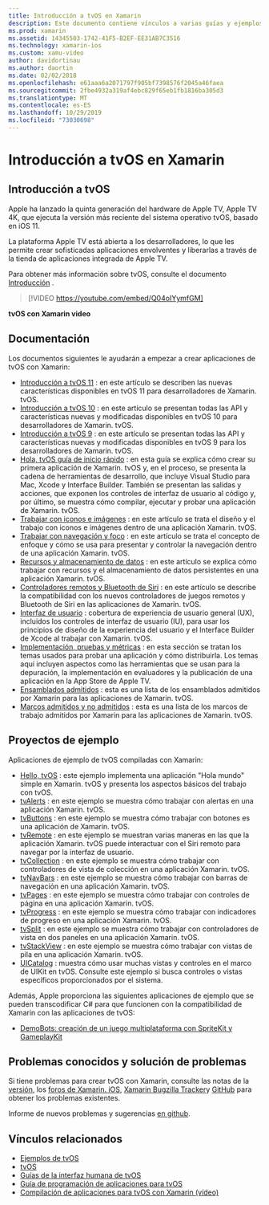 ```yaml
---
title: Introducción a tvOS en Xamarin
description: Este documento contiene vínculos a varias guías y ejemplos que muestran cómo crear aplicaciones de tvOS con Xamarin. Las guías describen diversas características, como el desarrollo de la interfaz de usuario, el almacenamiento de datos, los iconos, etc.
ms.prod: xamarin
ms.assetid: 14345503-1742-41F5-B2EF-EE31AB7C3516
ms.technology: xamarin-ios
ms.custom: xamu-video
author: davidortinau
ms.author: daortin
ms.date: 02/02/2018
ms.openlocfilehash: e61aaa6a2071797f905bf7398576f2045a46faea
ms.sourcegitcommit: 2fbe4932a319af4ebc829f65eb1fb1816ba305d3
ms.translationtype: MT
ms.contentlocale: es-ES
ms.lasthandoff: 10/29/2019
ms.locfileid: "73030698"
---
```

# <a name="introduction-to-tvos-in-xamarin"></a>Introducción a tvOS en Xamarin

## <a name="introducing-tvos"></a>Introducción a tvOS

Apple ha lanzado la quinta generación del hardware de Apple TV, Apple TV 4K, que ejecuta la versión más reciente del sistema operativo tvOS, basado en iOS 11.

La plataforma Apple TV está abierta a los desarrolladores, lo que les permite crear sofisticadas aplicaciones envolventes y liberarlas a través de la tienda de aplicaciones integrada de Apple TV.

Para obtener más información sobre tvOS, consulte el documento [Introducción](~/ios/tvos/get-started/index.md) .

> [!VIDEO https://youtube.com/embed/Q04oIYymfGM]

**tvOS con Xamarin video**

## <a name="documentation"></a>Documentación

Los documentos siguientes le ayudarán a empezar a crear aplicaciones de tvOS con Xamarin:

- [Introducción a tvOS 11](~/ios/tvos/platform/introduction-to-tvos11.md) : en este artículo se describen las nuevas características disponibles en tvOS 11 para desarrolladores de Xamarin. tvOS.
- [Introducción a tvOS 10](~/ios/tvos/platform/introduction-to-tvos10/index.md) : en este artículo se presentan todas las API y características nuevas y modificadas disponibles en tvOS 10 para desarrolladores de Xamarin. tvOS.
- [Introducción a tvOS 9](~/ios/tvos/platform/tvos9.md) : en este artículo se presentan todas las API y características nuevas y modificadas disponibles en tvOS 9 para los desarrolladores de Xamarin. tvOS. 
- [Hola, tvOS guía de inicio rápido](~/ios/tvos/get-started/hello-tvos.md) : en esta guía se explica cómo crear su primera aplicación de Xamarin. tvOS y, en el proceso, se presenta la cadena de herramientas de desarrollo, que incluye Visual Studio para Mac, Xcode y Interface Builder. También se presentan las salidas y acciones, que exponen los controles de interfaz de usuario al código y, por último, se muestra cómo compilar, ejecutar y probar una aplicación de Xamarin. tvOS.
- [Trabajar con iconos e imágenes](~/ios/tvos/app-fundamentals/icons-images.md) : en este artículo se trata el diseño y el trabajo con iconos e imágenes dentro de una aplicación Xamarin. tvOS.
- [Trabajar con navegación y foco](~/ios/tvos/app-fundamentals/navigation-focus.md) : en este artículo se trata el concepto de enfoque y cómo se usa para presentar y controlar la navegación dentro de una aplicación Xamarin. tvOS.
- [Recursos y almacenamiento de datos](~/ios/tvos/app-fundamentals/resources-data-storage.md) : en este artículo se explica cómo trabajar con recursos y el almacenamiento de datos persistentes en una aplicación Xamarin. tvOS.
- [Controladores remotos y Bluetooth de Siri](~/ios/tvos/platform/remote-bluetooth.md) : en este artículo se describe la compatibilidad con los nuevos controladores de juegos remotos y Bluetooth de Siri en las aplicaciones de Xamarin. tvOS.
- [Interfaz de usuario](~/ios/tvos/user-interface/index.md) : cobertura de experiencia de usuario general (UX), incluidos los controles de interfaz de usuario (IU), para usar los principios de diseño de la experiencia del usuario y el Interface Builder de Xcode al trabajar con Xamarin. tvOS.
- [Implementación, pruebas y métricas](~/ios/tvos/deploy-test/index.md) : en esta sección se tratan los temas usados para probar una aplicación y cómo distribuirla. Los temas aquí incluyen aspectos como las herramientas que se usan para la depuración, la implementación en evaluadores y la publicación de una aplicación en la App Store de Apple TV.
- [Ensamblados admitidos](~/ios/tvos/internals/assemblies.md) : esta es una lista de los ensamblados admitidos por Xamarin para las aplicaciones de Xamarin. tvOS.
- [Marcos admitidos y no admitidos](~/ios/tvos/internals/frameworks.md) : esta es una lista de los marcos de trabajo admitidos por Xamarin para las aplicaciones de Xamarin. tvOS.

## <a name="sample-projects"></a>Proyectos de ejemplo

Aplicaciones de ejemplo de tvOS compiladas con Xamarin:

- [Hello, tvOS](https://docs.microsoft.com/samples/xamarin/ios-samples/tvos-hello-tvos) : este ejemplo implementa una aplicación "Hola mundo" simple en Xamarin. tvOS y presenta los aspectos básicos del trabajo con tvOS.
- [tvAlerts](https://docs.microsoft.com/samples/xamarin/ios-samples/tvos-tvalerts) : en este ejemplo se muestra cómo trabajar con alertas en una aplicación Xamarin. tvOS.
- [tvButtons](https://docs.microsoft.com/samples/xamarin/ios-samples/tvos-tvbuttons) : en este ejemplo se muestra cómo trabajar con botones es una aplicación de Xamarin. tvOS.
- [tvRemote](https://docs.microsoft.com/samples/xamarin/ios-samples/tvos-tvremote) : en este ejemplo se muestran varias maneras en las que la aplicación Xamarin. tvOS puede interactuar con el Siri remoto para navegar por la interfaz de usuario.
- [tvCollection](https://docs.microsoft.com/samples/xamarin/ios-samples/tvos-tvcollection) : en este ejemplo se muestra cómo trabajar con controladores de vista de colección en una aplicación Xamarin. tvOS.
- [tvNavBars](https://docs.microsoft.com/samples/xamarin/ios-samples/tvos-tvnavbars) : en este ejemplo se muestra cómo trabajar con barras de navegación en una aplicación Xamarin. tvOS.
- [tvPages](https://docs.microsoft.com/samples/xamarin/ios-samples/tvos-tvpages) : en este ejemplo se muestra cómo trabajar con controles de página en una aplicación Xamarin. tvOS.
- [tvProgress](https://docs.microsoft.com/samples/xamarin/ios-samples/tvos-tvprogress) : en este ejemplo se muestra cómo trabajar con indicadores de progreso en una aplicación Xamarin. tvOS.
- [tvSplit](https://docs.microsoft.com/samples/xamarin/ios-samples/tvos-tvsplit) : en este ejemplo se muestra cómo trabajar con controladores de vista en dos paneles en una aplicación Xamarin. tvOS.
- [tvStackView](https://docs.microsoft.com/samples/xamarin/ios-samples/tvos-tvstackview) : en este ejemplo se muestra cómo trabajar con vistas de pila en una aplicación Xamarin. tvOS.
- [UICatalog](https://docs.microsoft.com/samples/xamarin/ios-samples/tvos-uicatalog) : muestra cómo usar muchas vistas y controles en el marco de UIKit en tvOS. Consulte este ejemplo si busca controles o vistas específicos proporcionados por el sistema.

Además, Apple proporciona las siguientes aplicaciones de ejemplo que se pueden transcodificar C# para que funcionen con la compatibilidad de Xamarin con las aplicaciones de tvOS:

- [DemoBots: creación de un juego multiplataforma con SpriteKit y GameplayKit](https://developer.apple.com/library/prerelease/tvos/samplecode/DemoBots/)

## <a name="known-issues-and-troubleshooting"></a>Problemas conocidos y solución de problemas

Si tiene problemas para crear tvOS con Xamarin, consulte las notas de la [versión](https://docs.microsoft.com/xamarin/ios/release-notes/), los [foros de Xamarin. iOS](https://forums.xamarin.com/categories/ios), [Xamarin Bugzilla Tracker](https://bugzilla.xamarin.com/query.cgi?product=iOS)y [GitHub](https://github.com/xamarin/xamarin-macios/issues) para obtener los problemas existentes.

Informe de nuevos problemas y sugerencias [en github](https://github.com/xamarin/xamarin-macios/issues).

## <a name="related-links"></a>Vínculos relacionados

- [Ejemplos de tvOS](https://docs.microsoft.com/samples/browse/?products=xamarin&term=Xamarin.iOS+tvOS)
- [tvOS](https://developer.apple.com/tvos/)
- [Guías de la interfaz humana de tvOS](https://developer.apple.com/tvos/human-interface-guidelines/)
- [Guía de programación de aplicaciones para tvOS](https://developer.apple.com/library/prerelease/tvos/documentation/General/Conceptual/AppleTV_PG/)
- [Compilación de aplicaciones para tvOS con Xamarin (vídeo)](https://university.xamarin.com/lightninglectures/tvos-with-xamarin)
